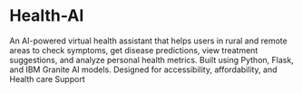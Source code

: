 # Health-AI
An AI-powered virtual health assistant that helps users in rural and remote areas to check symptoms, get disease predictions, view treatment suggestions, and analyze personal health metrics. Built using Python, Flask, and IBM Granite AI models. Designed for accessibility, affordability, and  Health care Support
